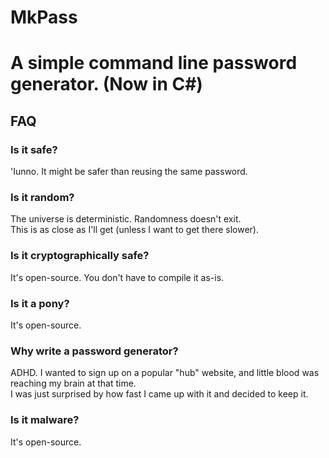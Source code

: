 # MkPass
# A simple command line password generator. (Now in C#)

## FAQ
### Is it safe?
'Iunno. It might be safer than reusing the same password.
### Is it random?
The universe is deterministic. Randomness doesn't exit.  
This is as close as I'll get (unless I want to get there slower).
### Is it cryptographically safe?
It's open-source. You don't have to compile it as-is.
### Is it a pony?
It's open-source.
### Why write a password generator?
ADHD. I wanted to sign up on a popular "hub" website, and little blood was reaching my brain at that time.  
I was just surprised by how fast I came up with it and decided to keep it.
### Is it malware?
It's open-source.
